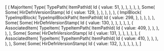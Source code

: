 [
    (
        MajorItem(
            Type(
                TypePath(
                    ItemPathId(
                        Id {
                            value: 51,
                        },
                    ),
                ),
            ),
        ),
        Some(
            Some(
                HirDefnVersionStamp(
                    Id {
                        value: 129,
                    },
                ),
            ),
        ),
    ),
    (
        ImplBlock(
            TypeImplBlock(
                TypeImplBlockPath(
                    ItemPathId(
                        Id {
                            value: 298,
                        },
                    ),
                ),
            ),
        ),
        Some(
            Some(
                HirDefnVersionStamp(
                    Id {
                        value: 130,
                    },
                ),
            ),
        ),
    ),
    (
        AssociatedItem(
            TypeItem(
                TypeItemPath(
                    ItemPathId(
                        Id {
                            value: 409,
                        },
                    ),
                ),
            ),
        ),
        Some(
            Some(
                HirDefnVersionStamp(
                    Id {
                        value: 131,
                    },
                ),
            ),
        ),
    ),
    (
        AssociatedItem(
            TypeItem(
                TypeItemPath(
                    ItemPathId(
                        Id {
                            value: 410,
                        },
                    ),
                ),
            ),
        ),
        Some(
            Some(
                HirDefnVersionStamp(
                    Id {
                        value: 132,
                    },
                ),
            ),
        ),
    ),
]